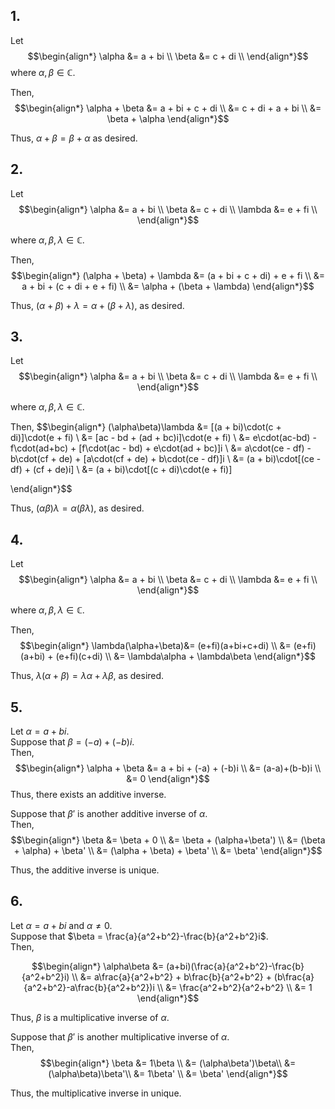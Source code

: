 ## 1.

Let 
$$\begin{align*}
\alpha &= a + bi \\
\beta &= c + di \\
\end{align*}$$
where $\alpha, \beta \in \mathbb{C}.$

Then,
$$\begin{align*}
\alpha + \beta &= a + bi + c + di \\
&= c + di + a + bi \\
&= \beta + \alpha
\end{align*}$$

Thus, $\alpha + \beta = \beta + \alpha$
as desired.

## 2. 
Let 
$$\begin{align*}
\alpha &= a + bi \\
\beta &= c + di \\
\lambda &= e + fi \\
\end{align*}$$

where $\alpha, \beta, \lambda \in \mathbb{C}.$

Then, 
$$\begin{align*}
(\alpha + \beta) + \lambda &= (a + bi + c + di) + e + fi \\
&= a + bi + (c + di + e + fi) \\
&= \alpha + (\beta + \lambda)
\end{align*}$$

Thus,
$(\alpha + \beta) + \lambda = \alpha + (\beta + \lambda)$, as desired.

## 3.
Let 
$$\begin{align*}
\alpha &= a + bi \\
\beta &= c + di \\
\lambda &= e + fi \\
\end{align*}$$

where $\alpha, \beta, \lambda \in \mathbb{C}.$

Then, 
$$\begin{align*}
(\alpha\beta)\lambda &= [(a + bi)\cdot(c + di)]\cdot(e + fi) \\
&= [ac - bd + (ad + bc)i]\cdot(e + fi) \\
&= e\cdot(ac-bd) - f\cdot(ad+bc) + [f\cdot(ac - bd) + e\cdot(ad + bc)]i \\
&= a\cdot(ce - df) - b\cdot(cf + de) + [a\cdot(cf + de) + b\cdot(ce - df)]i \\
&= (a + bi)\cdot[(ce - df) + (cf + de)i] \\
&= (a + bi)\cdot[(c + di)\cdot(e + fi)] 

\end{align*}$$

Thus,
$(\alpha\beta)\lambda = \alpha(\beta\lambda)$, as desired.


## 4.
Let 
$$\begin{align*}
\alpha &= a + bi \\
\beta &= c + di \\
\lambda &= e + fi \\
\end{align*}$$

where $\alpha, \beta, \lambda \in \mathbb{C}.$

Then, 
$$\begin{align*}
\lambda(\alpha+\beta)&= (e+fi)(a+bi+c+di) \\
&= (e+fi)(a+bi) + (e+fi)(c+di) \\
&= \lambda\alpha + \lambda\beta
\end{align*}$$

Thus,
$\lambda(\alpha+\beta) = \lambda\alpha+\lambda\beta$, as desired.


## 5.
Let $\alpha = a + bi$.  
Suppose that $\beta = (-a) + (-b)i$.  
Then,
$$\begin{align*}
\alpha + \beta &= a + bi + (-a) + (-b)i \\
&= (a-a)+(b-b)i \\
&= 0
\end{align*}$$
Thus, there exists an additive inverse.

Suppose that $\beta'$ is another additive inverse of $\alpha$.  
Then,
$$\begin{align*}
\beta &= \beta + 0 \\
&= \beta + (\alpha+\beta') \\
&= (\beta + \alpha) + \beta' \\
&= (\alpha + \beta) + \beta' \\
&= \beta'
\end{align*}$$

Thus, the additive inverse is unique.

## 6.
Let $\alpha = a + bi$ and $\alpha \neq 0$.  
Suppose that $\beta = \frac{a}{a^2+b^2}-\frac{b}{a^2+b^2}i$.  
Then,

$$\begin{align*}
\alpha\beta &= (a+bi)(\frac{a}{a^2+b^2}-\frac{b}{a^2+b^2}i) \\
&= a\frac{a}{a^2+b^2} + b\frac{b}{a^2+b^2} + (b\frac{a}{a^2+b^2}-a\frac{b}{a^2+b^2})i \\
&= \frac{a^2+b^2}{a^2+b^2} \\
&= 1
\end{align*}$$

Thus, $\beta$ is a multiplicative inverse of $\alpha$.

Suppose that $\beta'$ is another multiplicative inverse of $\alpha$.  
Then,
$$\begin{align*}
\beta &= 1\beta \\
&= (\alpha\beta')\beta\\
&= (\alpha\beta)\beta'\\
&= 1\beta' \\
&= \beta'
\end{align*}$$

Thus, the multiplicative inverse in unique.












